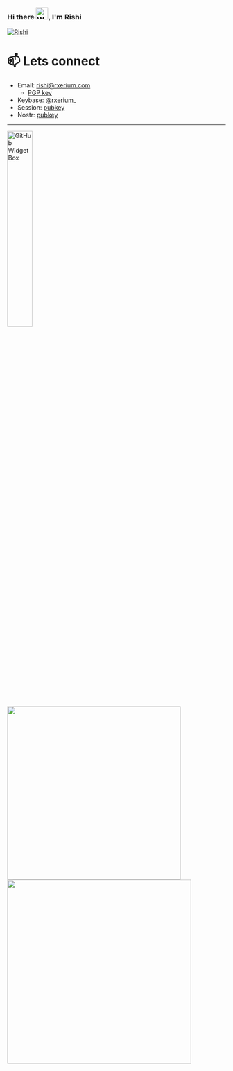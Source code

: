 ### Hi there <img src="https://raw.githubusercontent.com/Tarikul-Islam-Anik/Animated-Fluent-Emojis/master/Emojis/Hand%20gestures/Waving%20Hand%20Medium-Light%20Skin%20Tone.png" alt="Waving Hand Medium-Light Skin Tone" width="28" height="28" />, I'm Rishi





[![Rishi](https://github-widgetbox.vercel.app/api/profile?username=rxerium&data=followers,repositories,stars,commits&theme=nautilus)](https://github.com/Jurredr/github-widgetbox)


# 📫 Lets connect
  - Email: rishi@rxerium.com
    - [PGP key](https://github.com/rxerium/rxerium/blob/main/misc/email_PGP)
  - Keybase: [@rxerium_](https://keybase.io/rxerium_)
  - Session: [pubkey](https://github.com/rxerium/rxerium/blob/main/misc/session_pubkey)
  - Nostr: [pubkey](https://github.com/rxerium/rxerium/blob/main/misc/nostr_pubkey)


---


<p float="left">
  <a href="https://github.com/Jurredr/github-widgetbox">
    <img width="34%" src="https://github-widgetbox.vercel.app/api/skills?languages=bash,yaml,markdown,json,powershell,python&tools=docker,git,npm,vercel,nodejs,wordpress,aws&includeNames=true&theme=nautilus" alt="GitHub WidgetBox" />



  <img src="https://github-readme-stats.vercel.app/api?username=rxerium&count_private=true&show_icons=true&theme=tokyonight" width="400" />
  <img src="https://streak-stats.demolab.com?user=rxerium&theme=tokyonight" width="424" /> 
</p>
